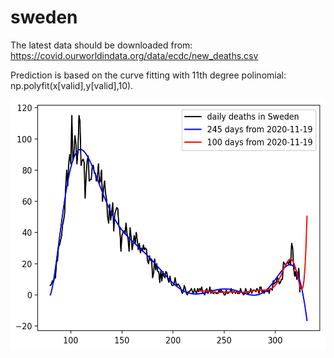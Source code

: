 # sweden

The latest data should be downloaded from:
 https://covid.ourworldindata.org/data/ecdc/new_deaths.csv
 
 Prediction is based on the curve fitting with 11th degree polinomial: np.polyfit(x[valid],y[valid],10).
 
 <img src='sweden.png' height=400 width=600>
 
 
